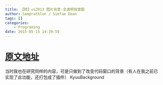 ```yaml
---
title: 【转】vs2013 图片背景·全透明背景图
author: Semprathlon / Simfae Dean
tags: []
categories:
	- Programing
date: 2015-05-15 14:39:59
---
```

[原文地址](http://blog.csdn.net/u012915516/article/details/42808019)
=====

当时我也在研究同样的内容，可是只做到了改变代码窗口的背景（有人在我之前已实现了此功能，还打包成了插件）
KyuuBackground